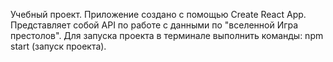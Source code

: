 Учебный проект.
Приложение создано с помощью Create React App.
Представляет собой API по работе с данными по "вселенной Игра престолов".
Для запуска проекта в терминале выполнить команды:
npm start (запуск проекта).
